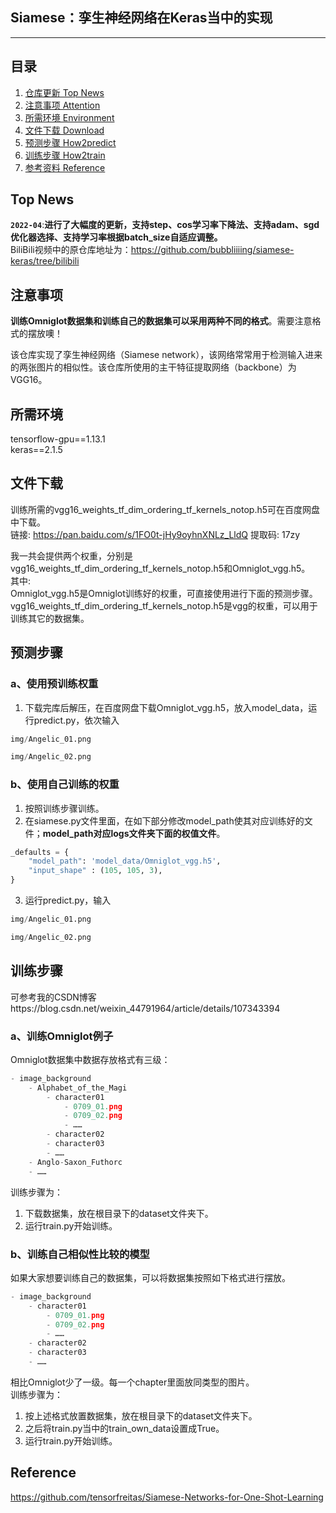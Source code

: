 ## Siamese：孪生神经网络在Keras当中的实现
---

## 目录
1. [仓库更新 Top News](#仓库更新)
2. [注意事项 Attention](#注意事项)
3. [所需环境 Environment](#所需环境)
4. [文件下载 Download](#文件下载)
5. [预测步骤 How2predict](#预测步骤)
6. [训练步骤 How2train](#训练步骤)
7. [参考资料 Reference](#Reference)

## Top News
**`2022-04`**:**进行了大幅度的更新，支持step、cos学习率下降法、支持adam、sgd优化器选择、支持学习率根据batch_size自适应调整。**  
BiliBili视频中的原仓库地址为：https://github.com/bubbliiiing/siamese-keras/tree/bilibili

## 注意事项
**训练Omniglot数据集和训练自己的数据集可以采用两种不同的格式**。需要注意格式的摆放噢！  

该仓库实现了孪生神经网络（Siamese network），该网络常常用于检测输入进来的两张图片的相似性。该仓库所使用的主干特征提取网络（backbone）为VGG16。  

## 所需环境
tensorflow-gpu==1.13.1  
keras==2.1.5  

## 文件下载
训练所需的vgg16_weights_tf_dim_ordering_tf_kernels_notop.h5可在百度网盘中下载。    
链接: https://pan.baidu.com/s/1FO0t-jHy9oyhnXNLz_LldQ 提取码: 17zy   

我一共会提供两个权重，分别是vgg16_weights_tf_dim_ordering_tf_kernels_notop.h5和Omniglot_vgg.h5。   
其中:  
Omniglot_vgg.h5是Omniglot训练好的权重，可直接使用进行下面的预测步骤。  
vgg16_weights_tf_dim_ordering_tf_kernels_notop.h5是vgg的权重，可以用于训练其它的数据集。   

## 预测步骤
### a、使用预训练权重
1. 下载完库后解压，在百度网盘下载Omniglot_vgg.h5，放入model_data，运行predict.py，依次输入    
```python
img/Angelic_01.png
```
```python
img/Angelic_02.png
```
### b、使用自己训练的权重
1. 按照训练步骤训练。  
2. 在siamese.py文件里面，在如下部分修改model_path使其对应训练好的文件；**model_path对应logs文件夹下面的权值文件**。    
```python
_defaults = {
    "model_path": 'model_data/Omniglot_vgg.h5',
    "input_shape" : (105, 105, 3),
}
```
3. 运行predict.py，输入   
```python
img/Angelic_01.png
```
```python
img/Angelic_02.png
``` 

## 训练步骤
可参考我的CSDN博客https://blog.csdn.net/weixin_44791964/article/details/107343394
### a、训练Omniglot例子  
Omniglot数据集中数据存放格式有三级：
```python
- image_background
	- Alphabet_of_the_Magi
		- character01
			- 0709_01.png
			- 0709_02.png
			- ……
		- character02
		- character03
		- ……
	- Anglo-Saxon_Futhorc
	- ……
```
训练步骤为：  
1. 下载数据集，放在根目录下的dataset文件夹下。     
2. 运行train.py开始训练。   
### b、训练自己相似性比较的模型
如果大家想要训练自己的数据集，可以将数据集按照如下格式进行摆放。    
```python
- image_background
	- character01
		- 0709_01.png
		- 0709_02.png
		- ……
	- character02
	- character03
	- ……
```
相比Omniglot少了一级。每一个chapter里面放同类型的图片。    
训练步骤为：  
1. 按上述格式放置数据集，放在根目录下的dataset文件夹下。     
2. 之后将train.py当中的train_own_data设置成True。  
3. 运行train.py开始训练。 

## Reference
https://github.com/tensorfreitas/Siamese-Networks-for-One-Shot-Learning
